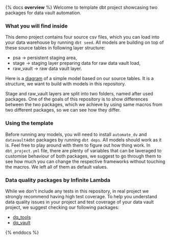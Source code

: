 {% docs __overview__ %}
Welcome to template dbt project showcasing two packages for data vault automation.

### What you will find inside
This demo project contains four source csv files, which you can load into your data warehouse by running `dbt seed`.
All models are building on top of these source tables in following layer structure:
- psa -> persistent staging area,
- stage -> staging layer preparing data for raw data vault load,
- raw_vault -> raw data vault layer.

Here is a [diagram](https://github.com/Stevedow99/dbt_datavault_demo/raw/c369942c59283622e57969f70d61ddd0507a2651/assets/dbt_vault_img.png?raw=true) of a simple model based on our source tables. It is a structure, we want to build with models in this repository.


Stage and raw_vault layers are split into two folders, named after used packages. One of the goals of this repository is to show differences between the two packages, which we achieve by using same macros from two different packages, so we can see how they differ.

### Using the template
Before running any models, you will need to install `automate_dv` and `datavault4dbt` packages by running `dbt deps`.
All models should work as it is. Feel free to play around with them to figure out how thing work. In `dbt_project.yml` file, there are plenty of variables that can be laveraged to customise behaviour of both packages, we suggest to go through them to see how much you can change the respective frameworks without touching the macros. We left all of them as default values.

### Data quality packages by Infinite Lambda
While we don't include any tests in this repository, in real project we strongly recommend having high test coverage. 
To help you understand data quality issues in your project and test coverage of your data vault project, we suggest checking our following packages:
- [dq_tools](https://hub.getdbt.com/infinitelambda/dq_tools/latest/)
- [dq_vault](https://hub.getdbt.com/infinitelambda/dq_vault/latest/)


{% enddocs %}